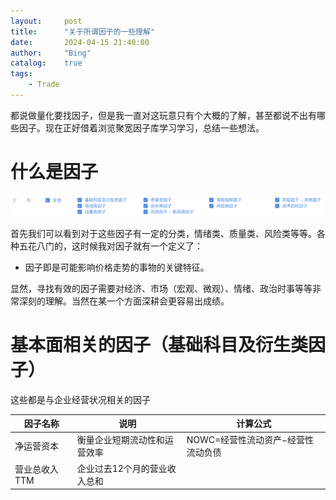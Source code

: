 ```yaml
---
layout:     post
title:      "关于所谓因子的一些理解"
date:       2024-04-15 21:40:00
author:     "Bing"
catalog:    true
tags:
    - Trade
---
```


都说做量化要找因子，但是我一直对这玩意只有个大概的了解，甚至都说不出有哪些因子。现在正好借着浏览聚宽因子库学习学习，总结一些想法。

# 什么是因子
![alt text](Factor-category-in-joinquant.png)

首先我们可以看到对于这些因子有一定的分类，情绪类、质量类、风险类等等。各种五花八门的，这时候我对因子就有一个定义了：
* 因子即是可能影响价格走势的事物的关键特征。

显然，寻找有效的因子需要对经济、市场（宏观、微观）、情绪、政治时事等等非常深刻的理解。当然在某一个方面深耕会更容易出成绩。

# 基本面相关的因子（基础科目及衍生类因子）
这些都是与企业经营状况相关的因子

|因子名称|说明|计算公式|
|-|-|-|
|净运营资本|衡量企业短期流动性和运营效率|NOWC=经营性流动资产−经营性流动负债|
|营业总收入TTM|企业过去12个月的营业收入总和||